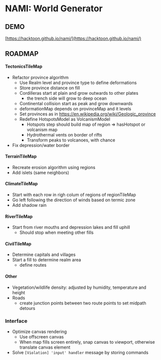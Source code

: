 # NAMI: World Generator

## DEMO

[https://hacktoon.github.io/nami/](https://hacktoon.github.io/nami/)


## ROADMAP
#### TectonicsTileMap
- Refactor province algorithm
  - Use Realm level and province type to define deformations
  - Store province distance on fill
  - Cordilleras start at plain and grow outwards to other plates
      - the trench side will grow to deep ocean
  - Continental collision start as peak and grow downwards
  - deformationMap depends on provinceMap and it levels
  - Set provinces as in https://en.wikipedia.org/wiki/Geologic_province
  - Redefine HotspotsModel as VolcanismModel
    - Hotspots step should build map of region => hasHotspot or volcanism map
    - Hydrothermal vents on border of rifts
    - Transform peaks to volcanoes, with chance
- Fix depression/water border

#### TerrainTileMap
- Recreate erosion algorithm using regions
- Add islets (same neighbors)

#### ClimateTileMap
- Start with each row in righ colum of regions of regionTileMap
- Go left following the direction of winds based on termic zone
- Add shadow rain

#### RiverTileMap
- Start from river mouths and depression lakes and fill uphill
  - Should stop when meeting other fills

#### CivilTileMap
- Determine capitals and villages
- Start a fill to determine realm area
  - define routes

#### Other
- Vegetation/wildlife density: adjusted by humidity, temperature and height
- Roads
  - create junction points between two route points to set midpath detours

### Interface
- Optimize canvas rendering
  - Use offscreen canvas
  - When map fills screen entirely, snap canvas to viewport,
    otherwise translate canvas element
- Solve `[Violation] 'input' handler` message by storing commands